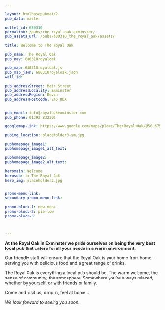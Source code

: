 ```yaml
---

layout: htmlbasepubmain2
pub_data: master

outlet_id: 680310
permalink: /pubs/the-royal-oak-exminster/
pub_assets_url: /pubs/680310_the_royal_oak/assets/

title: Welcome to The Royal Oak

pub_name: The Royal Oak
pub_nav: 680310royaloak

pub_map: 680310royaloak.js
pub_map_json: 680310royaloak.json
wall_id:

pub_addressStreet: Main Street
pub_addressLocality: Exminster
pub_addressRegion: Devon
pub_addressPostcode: EX6 8DX


pub_email: info@royaloakexminster.com
pub_phone: 01392 832205

googlemap-link: https://www.google.com/maps/place/The+Royal+Oak/@50.675424,-3.489983,16z/data=!4m12!1m6!3m5!1s0x0:0xa00980b04ea9924e!2sThe+Royal+Oak!8m2!3d50.6754239!4d-3.4899826!3m4!1s0x0:0xa00980b04ea9924e!8m2!3d50.6754239!4d-3.4899826?hl=en-GB

pubimg_location: placeholder3-sm.jpg

pubhomepage_image1: 
pubhomepage_image1_alt_text: 
 
pubhomepage_image2: 
pubhomepage_image2_alt_text: 

heromain: Welcome
herosub: to The Royal Oak
hero_img: placeholder3.jpg


promo-menu-link:
secondary-promo-menu-link:

promo-block-1: new-menu
promo-block-2: pie-low 
promo-block-3: 



---
```



**At the Royal Oak in Exminster we pride ourselves on being the very best local pub that caters for all your needs in a warm environment.**
 
Our friendly staff will ensure that the Royal Oak is your home from home – serving you with delicious food and a great range of drinks.

The Royal Oak is everything a local pub should be. The warm welcome, the sense of community, the atmosphere. Somewhere you’re always relaxed, whether by yourself, or with friends or family.

Come and visit us, drop in, feel at home… 

*We look forward to seeing you soon.*


